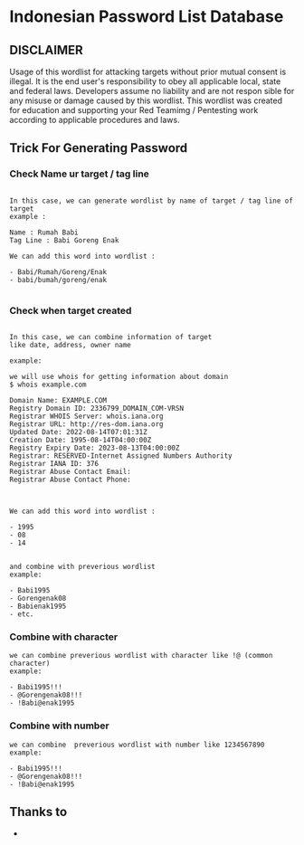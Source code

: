 # Indonesian Password List Database


## DISCLAIMER
Usage of this wordlist for attacking targets without prior mutual
 consent is illegal. It is the end user's responsibility to obey all applicable 
local, state and federal laws. Developers assume no liability and are not respon
sible for any misuse or damage caused by this wordlist. This wordlist was created 
for education and supporting your Red Teamimg / Pentesting work according to applicable procedures and laws.

## Trick For Generating Password
### Check Name ur target / tag line
```text

In this case, we can generate wordlist by name of target / tag line of target 
example : 

Name : Rumah Babi
Tag Line : Babi Goreng Enak

We can add this word into wordlist :

- Babi/Rumah/Goreng/Enak
- babi/bumah/goreng/enak


```

### Check when target created
```text

In this case, we can combine information of target 
like date, address, owner name

example:

we will use whois for getting information about domain 
$ whois example.com

Domain Name: EXAMPLE.COM
Registry Domain ID: 2336799_DOMAIN_COM-VRSN
Registrar WHOIS Server: whois.iana.org
Registrar URL: http://res-dom.iana.org
Updated Date: 2022-08-14T07:01:31Z
Creation Date: 1995-08-14T04:00:00Z
Registry Expiry Date: 2023-08-13T04:00:00Z
Registrar: RESERVED-Internet Assigned Numbers Authority
Registrar IANA ID: 376
Registrar Abuse Contact Email:
Registrar Abuse Contact Phone:



We can add this word into wordlist :

- 1995
- 08
- 14


and combine with preverious wordlist 
example:

- Babi1995
- Gorengenak08
- Babienak1995
- etc.
```

### Combine with character 

```text
we can combine preverious wordlist with character like !@ (common character) 
example:

- Babi1995!!!
- @Gorengenak08!!!
- !Babi@enak1995
```

### Combine with number 

```text
we can combine  preverious wordlist with number like 1234567890 
example:

- Babi1995!!!
- @Gorengenak08!!!
- !Babi@enak1995
```

## Thanks to
- 
